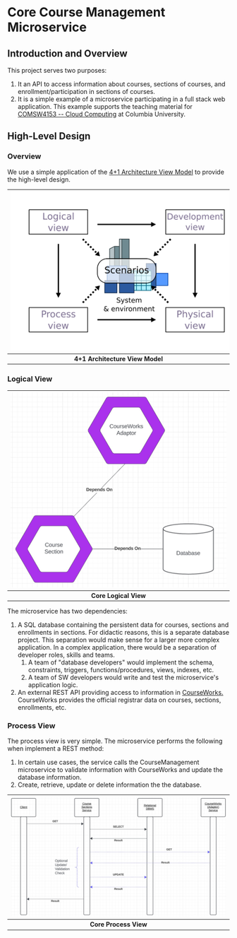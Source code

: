 # Core Course Management Microservice

## Introduction and Overview

This project serves two purposes:

1. It an API to access information about courses, sections of courses, and enrollment/participation in sections
   of courses.
2. It is a simple example of a microservice participating in a full stack web application. This example
   supports the teaching material
   for [COMSW4153 -- Cloud Computing](https://donald-f-ferguson.github.io/W4153-Cloud-Computing-Base/) at Columbia
   University.

## High-Level Design

### Overview

We use a simple application of
the [4+1 Architecture View Model](https://en.wikipedia.org/wiki/4%2B1_architectural_view_model) to provide the
high-level design.

| <img src="assets/4+1_Architectural_View_Model.svg.png" width="500px;" style="background-color:white;padding:20px;"> |
|:------------------------------------------------------------------------------------------------------------------:|
|                                          __4+1 Architecture View Model__                                           |

### Logical View

| <img src="assets/logical-1.jpg" width="500px;"> |
|:-----------------------------------------------:|
|              __Core Logical View__              |

The microservice has two dependencies:

1. A SQL database containing the persistent data for courses, sections and enrollments in sections.
   For didactic reasons, this is a separate database project. This separation would make sense for a larger
   more complex application. In a complex application, there would be a separation of developer roles,
   skills and teams.
    1. A team of "database developers" would implement the schema, constraints, triggers, functions/procedures,
       views, indexes, etc.
    2. A team of SW developers would write and test the microservice's application logic.
2. An external REST API providing access to information in [CourseWorks.](https://courseworks.columbia.edu/)
CourseWorks provides the official registrar data on courses, sections, enrollments, etc.


### Process View

The process view is very simple. The microservice performs the following when implement a REST method:
1. In certain use cases, the service calls the CourseManagement microservice to validate information with CourseWorks
and update the database information.
2. Create, retrieve, update or delete information the the database.


| <img src="assets/process-1.jpg" width="500px;"> |
|:-----------------------------------------------:|
|              __Core Process View__              |









